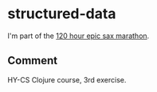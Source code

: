 # structured-data

I'm part of the [120 hour epic sax marathon](http://iloveponies.github.com/120-hour-epic-sax-marathon/).

## Comment

HY-CS Clojure course, 3rd exercise.
